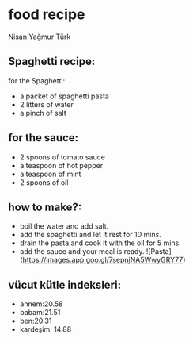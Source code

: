 # food recipe
Nisan Yağmur Türk
## Spaghetti recipe:
for the Spaghetti:
 * a packet of spaghetti pasta
  * 2 litters of water
  * a pinch of salt
## for the sauce:
  * 2 spoons of tomato sauce 
  * a teaspoon of hot pepper
  * a teaspoon of mint
  * 2 spoons of oil
## how to make?:
  * boil the water and add salt.
  * add the spaghetti and let it rest for 10 mins.
  * drain the pasta and cook it with the oil for 5 mins.
  * add the sauce and your meal is ready.
![Pasta] (https://images.app.goo.gl/7sepnjNA5WwyGRY77)

## vücut kütle indeksleri:
* annem:20.58
* babam:21.51
* ben:20.31
* kardeşim: 14.88
